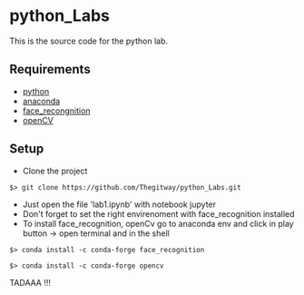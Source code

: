 # python_Labs

This is the source code for the python lab.
## Requirements
- [python](https://www.python.org/)
- [anaconda](https://www.anaconda.com/)
- [face_recongnition](https://pypi.org/project/face-recognition/)
- [openCV](https://pypi.org/project/opencv-python/)

## Setup
- Clone the project
```shell script
$> git clone https://github.com/Thegitway/python_Labs.git
```
- Just open the file 'lab1.ipynb' with notebook jupyter 
- Don't forget to set the right envirenoment with face_recognition installed
- To install face_recognition, openCv go to anaconda env and click in play button -> open terminal 
and in the shell 
```shell script
$> conda install -c conda-forge face_recognition
```
```shell script
$> conda install -c conda-forge opencv
```

TADAAA !!!
